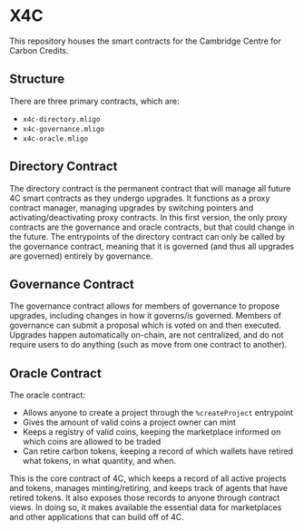 # X4C

This repository houses the smart contracts for the Cambridge Centre for Carbon Credits.

## Structure 
There are three primary contracts, which are:
* `x4c-directory.mligo`
* `x4c-governance.mligo`
* `x4c-oracle.mligo`

## Directory Contract
The directory contract is the permanent contract that will manage all future 4C smart contracts as they undergo upgrades. It functions as a proxy contract manager, managing upgrades by switching pointers and activating/deactivating proxy contracts. In this first version, the only proxy contracts are the governance and oracle contracts, but that could change in the future. The entrypoints of the directory contract can only be called by the governance contract, meaning that it is governed (and thus all upgrades are governed) entirely by governance.

## Governance Contract
The governance contract allows for members of governance to propose upgrades, including changes in how it governs/is governed. Members of governance can submit a proposal which is voted on and then executed. Upgrades happen automatically on-chain, are not centralized, and do not require users to do anything (such as move from one contract to another).

## Oracle Contract
The oracle contract:
* Allows anyone to create a project through the `%createProject` entrypoint
* Gives the amount of valid coins a project owner can mint
* Keeps a registry of valid coins, keeping the marketplace informed on which coins are allowed to be traded
* Can retire carbon tokens, keeping a record of which wallets have retired what tokens, in what quantity, and when.

This is the core contract of 4C, which keeps a record of all active projects and tokens, manages minting/retiring, and keeps track of agents that have retired tokens. It also exposes those records to anyone through contract views. In doing so, it makes available the essential data for marketplaces and other applications that can build off of 4C.